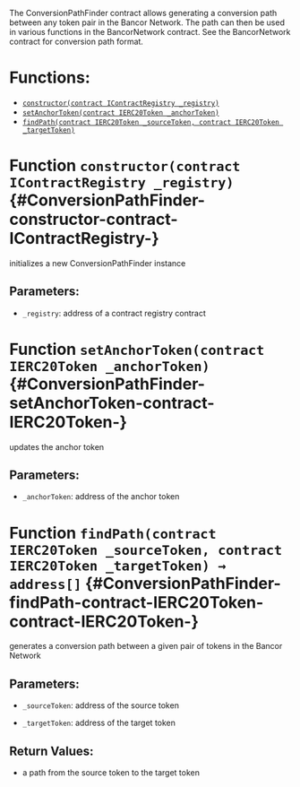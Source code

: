 The ConversionPathFinder contract allows generating a conversion path between any token pair in the Bancor Network.
The path can then be used in various functions in the BancorNetwork contract.
See the BancorNetwork contract for conversion path format.

# Functions:
- [`constructor(contract IContractRegistry _registry)`](#ConversionPathFinder-constructor-contract-IContractRegistry-)
- [`setAnchorToken(contract IERC20Token _anchorToken)`](#ConversionPathFinder-setAnchorToken-contract-IERC20Token-)
- [`findPath(contract IERC20Token _sourceToken, contract IERC20Token _targetToken)`](#ConversionPathFinder-findPath-contract-IERC20Token-contract-IERC20Token-)


# Function `constructor(contract IContractRegistry _registry)` {#ConversionPathFinder-constructor-contract-IContractRegistry-}
initializes a new ConversionPathFinder instance

## Parameters:
- `_registry`: address of a contract registry contract
# Function `setAnchorToken(contract IERC20Token _anchorToken)` {#ConversionPathFinder-setAnchorToken-contract-IERC20Token-}
updates the anchor token

## Parameters:
- `_anchorToken`: address of the anchor token
# Function `findPath(contract IERC20Token _sourceToken, contract IERC20Token _targetToken) → address[]` {#ConversionPathFinder-findPath-contract-IERC20Token-contract-IERC20Token-}
generates a conversion path between a given pair of tokens in the Bancor Network

## Parameters:
- `_sourceToken`: address of the source token

- `_targetToken`: address of the target token

## Return Values:
- a path from the source token to the target token

